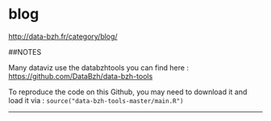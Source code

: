 # blog
http://data-bzh.fr/category/blog/

##NOTES 

Many dataviz use the databzhtools you can find here : https://github.com/DataBzh/data-bzh-tools

To reproduce the code on this Github, you may need to download it and load it via : `source("data-bzh-tools-master/main.R")` 
*** 
